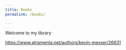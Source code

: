 ```yaml
---
title: Books
permalink: /books/

---
```


Welcome to my library

https://www.atramenta.net/authors/kevin-messer/26631